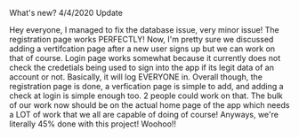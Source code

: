 What's new? 4/4/2020 Update


Hey everyone, I managed to fix the database issue, very minor issue! The registration page works PERFECTLY! Now, I'm pretty sure we discussed adding a vertifcation page after a new user signs up but we can work on that of course. Login page works somewhat because it currently does not check the credetials being used to sign into the app if its legit data of an account or not. Basically, it will log EVERYONE in. Overall though, the registration page is done, a verfication page is simple to add, and adding a check at login is simple enough too. 2 people could work on that. The bulk of our work now should be on the actual home page of the app which needs a LOT of work that we all are capable of doing of course! Anyways, we're literally 45% done with this project! Woohoo!! 

